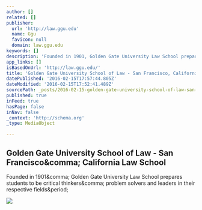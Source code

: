 ```yaml
---
author: []
related: []
publisher:
  url: 'http://law.ggu.edu'
  name: Ggu
  favicon: null
  domain: law.ggu.edu
keywords: []
description: 'Founded in 1901, Golden Gate University Law School prepares students to be critical thinkers, problem solvers and leaders in their respective fields.'
app_links: []
isBasedOnUrl: 'http://law.ggu.edu/'
title: 'Golden Gate University School of Law - San Francisco, California Law School'
datePublished: '2016-02-15T17:57:44.805Z'
dateModified: '2016-02-15T17:52:41.489Z'
sourcePath: _posts/2016-02-15-golden-gate-university-school-of-law-san-francisco-califo.md
published: true
inFeed: true
hasPage: false
inNav: false
_context: 'http://schema.org'
_type: MediaObject

---
```

<article style=""><h1>Golden Gate University School of Law - San Francisco&amp;comma; California Law School</h1><p>Founded in 1901&amp;comma; Golden Gate University Law School prepares students to be critical thinkers&amp;comma; problem solvers and leaders in their respective fields&amp;period;</p><img src="http://www.ggu.edu/media/shared/images/student-alumni/samuel-moss.jpg" /></article>